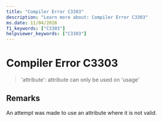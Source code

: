 ```yaml
---
title: "Compiler Error C3303"
description: "Learn more about: Compiler Error C3303"
ms.date: 11/04/2016
f1_keywords: ["C3303"]
helpviewer_keywords: ["C3303"]
---
```

# Compiler Error C3303

> 'attribute': attribute can only be used on 'usage'

## Remarks

An attempt was made to use an attribute where it is not valid.
